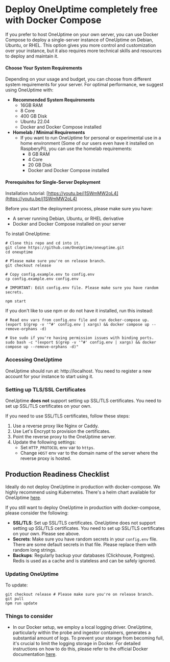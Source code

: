 # Deploy OneUptime completely free with Docker Compose

If you prefer to host OneUptime on your own server, you can use Docker Compose to deploy a single-server instance of OneUptime on Debian, Ubuntu, or RHEL. This option gives you more control and customization over your instance, but it also requires more technical skills and resources to deploy and maintain it.

#### Choose Your System Requirements
Depending on your usage and budget, you can choose from different system requirements for your server. For optimal performance, we suggest using OneUptime with:

- **Recommended System Requirements**
  - 16GB RAM
  - 8 Core
  - 400 GB Disk
  - Ubuntu 22.04
  - Docker and Docker Compose installed
- **Homelab / Minimal Requirements**
  - If you want to run OneUptime for personal or experimental use in a home environment (Some of our users even have it installed on RaspberyPi), you can use the homelab requirements:
    - 8 GB RAM
    - 4 Core
    - 20 GB Disk
    - Docker and Docker Compose installed


#### Prerequisites for Single-Server Deployment

Installation tutorial: [https://youtu.be/j1SWmMW2oL4](https://youtu.be/j1SWmMW2oL4)

Before you start the deployment process, please make sure you have:

- A server running Debian, Ubuntu, or RHEL derivative
- Docker and Docker Compose installed on your server

To install OneUptime: 

```
# Clone this repo and cd into it.
git clone https://github.com/OneUptime/oneuptime.git
cd oneuptime

# Please make sure you're on release branch.
git checkout release

# Copy config.example.env to config.env
cp config.example.env config.env

# IMPORTANT: Edit config.env file. Please make sure you have random secrets.

npm start
```

If you don't like to use npm or do not have it installed, run this instead: 

```
# Read env vars from config.env file and run docker-compose up.
(export $(grep -v '^#' config.env | xargs) && docker compose up --remove-orphans -d)

# Use sudo if you're having permission issues with binding ports. 
sudo bash -c "(export $(grep -v '^#' config.env | xargs) && docker compose up --remove-orphans -d)"
```


### Accessing OneUptime

OneUptime should run at: http://localhost. You need to register a new account for your instance to start using it.

### Setting up TLS/SSL Certificates

OneUptime **does not** support setting up SSL/TLS certificates. You need to set up SSL/TLS certificates on your own.

If you need to use SSL/TLS certificates, follow these steps:

1. Use a reverse proxy like Nginx or Caddy.
2. Use Let's Encrypt to provision the certificates.
3. Point the reverse proxy to the OneUptime server.
4. Update the following settings:
   - Set `HTTP_PROTOCOL` env var to `https`.
   - Change `HOST` env var to the domain name of the server where the reverse proxy is hosted.

## Production Readiness Checklist

Ideally do not deploy OneUptime in production with docker-compose. We highly recommend using Kubernetes. There's a helm chart available for OneUptime [here](https://artifacthub.io/packages/helm/oneuptime/oneuptime). 

If you still want to deploy OneUptime in production with docker-compose, please consider the following:

- **SSL/TLS**: Set up SSL/TLS certificates. OneUptime does not support setting up SSL/TLS certificates. You need to set up SSL/TLS certificates on your own. Please see above. 
- **Secrets**: Make sure you have random secrets in your `config.env` file. There are some default secrets in that file. Please replace them with random long strings. 
- **Backups**: Regularly backup your databases (Clickhouse, Postgres). Redis is used as a cache and is stateless and can be safely ignored. 

### Updating OneUptime

To update: 

```
git checkout release # Please make sure you're on release branch.
git pull
npm run update
```

### Things to consider

- In our Docker setup, we employ a local logging driver. OneUptime, particularly within the probe and ingestor containers, generates a substantial amount of logs. To prevent your storage from becoming full, it's crucial to limit the logging storage in Docker. For detailed instructions on how to do this, please refer to the official Docker documentation [here](https://docs.docker.com/config/containers/logging/local/).


